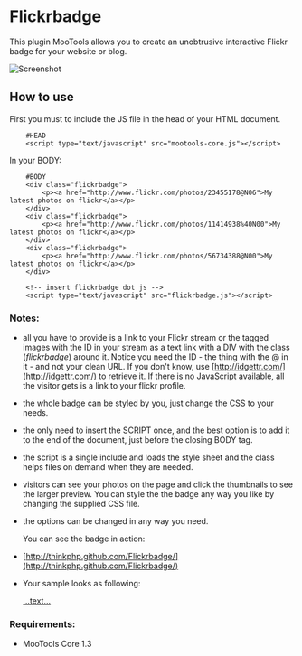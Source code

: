 Flickrbadge
===========

This plugin MooTools allows you to create an unobtrusive interactive Flickr badge for your website or blog.

![Screenshot](http://farm6.static.flickr.com/5241/5345913316_2dbbb9b357.jpg)

How to use
----------

First you must to include the JS file in the head of your HTML document.

        #HEAD
        <script type="text/javascript" src="mootools-core.js"></script>

In your BODY:

        #BODY
        <div class="flickrbadge">
            <p><a href="http://www.flickr.com/photos/23455178@N06">My latest photos on flickr</a></p>
        </div>
        <div class="flickrbadge">
            <p><a href="http://www.flickr.com/photos/11414938%40N00">My latest photos on flickr</a></p>
        </div>
        <div class="flickrbadge">
            <p><a href="http://www.flickr.com/photos/56734388@N00">My latest photos on flickr</a></p>
        </div>

        <!-- insert flickrbadge dot js -->
        <script type="text/javascript" src="flickrbadge.js"></script>

### Notes:

* all you have to provide is a link to your Flickr stream or the tagged images with the ID in your stream as a text link with a DIV with the 
  class (*flickrbadge*) around it. Notice you need the ID - the thing with the @ in it - and not your clean URL. 
  If you don't know, use [http://idgettr.com/](http://idgettr.com/) to retrieve it. If there is no JavaScript available, all the visitor gets is a link to your flickr profile.
* the whole badge can be styled by you, just change the CSS to your needs.
* the only need to insert the SCRIPT once, and the best option is to add it to the end of the document, just before the closing BODY tag.
* the script is a single include and loads the style sheet and the class helps files on demand when they are needed.
* visitors can see your photos on the page and click the thumbnails to see the larger preview. You can style the the badge any way you like by changing the supplied CSS file.
* the options can be changed in any way you need.

  You can see the badge in action:
- [http://thinkphp.github.com/Flickrbadge/](http://thinkphp.github.com/Flickrbadge/)
- []()

  Your sample looks as following:

  <div class="...class...">
       <p><a href="...@...">...text...</a></p>
  </div>



### Requirements:

- MooTools Core 1.3